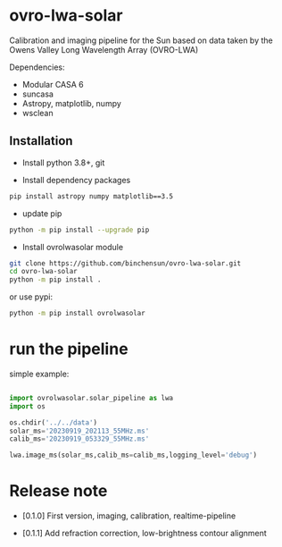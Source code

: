 # ovro-lwa-solar
Calibration and imaging pipeline for the Sun based on data taken by the Owens Valley Long Wavelength Array (OVRO-LWA)

Dependencies:
- Modular CASA 6
- suncasa
- Astropy, matplotlib, numpy
- wsclean


## Installation

* Install python 3.8+, git

* Install dependency packages

```bash
pip install astropy numpy matplotlib==3.5

```

* update pip
```bash
python -m pip install --upgrade pip
```

* Install ovrolwasolar module
```bash
git clone https://github.com/binchensun/ovro-lwa-solar.git
cd ovro-lwa-solar
python -m pip install .
```
or use pypi:
```bash
python -m pip install ovrolwasolar
```

# run the pipeline

simple example:
```python

import ovrolwasolar.solar_pipeline as lwa
import os

os.chdir('../../data')
solar_ms='20230919_202113_55MHz.ms'
calib_ms='20230919_053329_55MHz.ms'

lwa.image_ms(solar_ms,calib_ms=calib_ms,logging_level='debug')

```


# Release note

* \[0.1.0\] First version, imaging, calibration, realtime-pipeline

* \[0.1.1\] Add refraction correction, low-brightness contour alignment